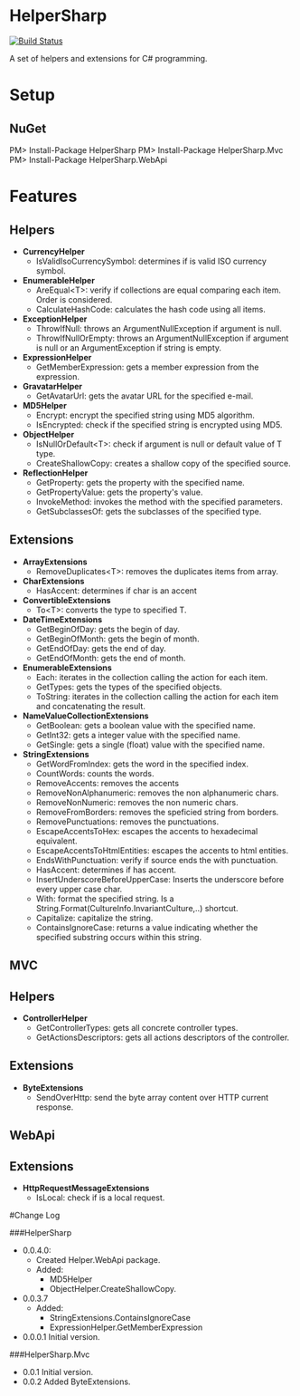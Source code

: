 HelperSharp
=========
[![Build Status](https://travis-ci.org/giacomelli/HelperSharp.png?branch=master)](https://travis-ci.org/giacomelli/HelperSharp)

A set of helpers and extensions for C# programming.

Setup
=========

NuGet
------
PM> Install-Package HelperSharp
PM> Install-Package HelperSharp.Mvc
PM> Install-Package HelperSharp.WebApi

Features
=========
Helpers
------
* **CurrencyHelper**
	* IsValidIsoCurrencySymbol: determines if is valid ISO currency symbol.
* **EnumerableHelper**
	* AreEqual&lt;T&gt;: verify if collections are equal comparing each item. Order is considered.
	* CalculateHashCode: calculates the hash code using all items.
* **ExceptionHelper**
	* ThrowIfNull: throws an ArgumentNullException if argument is null.
	* ThrowIfNullOrEmpty: throws an ArgumentNullException if argument is null or an ArgumentException if string is empty.
* **ExpressionHelper**
	* GetMemberExpression: gets a member expression from the expression.
* **GravatarHelper**
	* GetAvatarUrl: gets the avatar URL for the specified e-mail.
* **MD5Helper**
	* Encrypt: encrypt the specified string using MD5 algorithm.	
	* IsEncrypted: check if the specified string is encrypted using MD5.
* **ObjectHelper**
	* IsNullOrDefault&lt;T&gt;: check if argument is null or default value of T type.
	* CreateShallowCopy: creates a shallow copy of the specified source.
* **ReflectionHelper**
	* GetProperty: gets the property with the specified name.
	* GetPropertyValue: gets the property's value.
	* InvokeMethod: invokes the method with the specified parameters.
	* GetSubclassesOf: gets the subclasses of the specified type.

Extensions
------
* **ArrayExtensions**
	* RemoveDuplicates&lt;T&gt;: removes the duplicates items from array.
* **CharExtensions**
	*  HasAccent: determines if char is an accent
*  **ConvertibleExtensions**
	* To&lt;T&gt;: converts the type to specified T.
* **DateTimeExtensions**
	* GetBeginOfDay: gets the begin of day.
	* GetBeginOfMonth: gets the begin of month.
	* GetEndOfDay: gets the end of day.
	* GetEndOfMonth: gets the end of month.
* **EnumerableExtensions**
	* Each<T>: iterates in the collection calling the action for each item.
	* GetTypes: gets the types of the specified objects.
	* ToString<T>: iterates in the collection calling the action for each item and concatenating the result.
* **NameValueCollectionExtensions**
	* GetBoolean: gets a boolean value with the specified name.
	* GetInt32: gets a integer value with the specified name.
	* GetSingle: gets a single (float) value with the specified name.
* **StringExtensions**
	* GetWordFromIndex: gets the word in the specified index.
	* CountWords: counts the words.
	* RemoveAccents: removes the accents
	* RemoveNonAlphanumeric: removes the non alphanumeric chars.
	* RemoveNonNumeric: removes the non numeric chars.
	* RemoveFromBorders: removes the speficied string from borders.
	* RemovePunctuations: removes the punctuations.
	* EscapeAccentsToHex: escapes the accents to hexadecimal equivalent.
	* EscapeAccentsToHtmlEntities: escapes the accents to html entities.
	* EndsWithPunctuation: verify if source ends the with punctuation.
	* HasAccent: determines if has accent.
	* InsertUnderscoreBeforeUpperCase: Inserts the underscore before every upper case char.
	* With: format the specified string. Is a String.Format(CultureInfo.InvariantCulture,..) shortcut.
	* Capitalize: capitalize the string.
	* ContainsIgnoreCase: returns a value indicating whether the specified substring occurs within this string.
	

MVC
------

Helpers
------
* **ControllerHelper**
	* GetControllerTypes: gets all concrete controller types.
	* GetActionsDescriptors: gets all actions descriptors of the controller.

Extensions
------
* **ByteExtensions**
	* SendOverHttp: send the byte array content over HTTP current response.

WebApi
------

Extensions
------
* **HttpRequestMessageExtensions**
	* IsLocal: check if is a local request.
	
#Change Log

###HelperSharp
* 0.0.4.0:
	* Created Helper.WebApi package.
	* Added:
		* MD5Helper
		* ObjectHelper.CreateShallowCopy.
* 0.0.3.7	
	* Added:
		* StringExtensions.ContainsIgnoreCase
		* ExpressionHelper.GetMemberExpression
* 0.0.0.1 Initial version.

###HelperSharp.Mvc
* 0.0.1 Initial version.
* 0.0.2 Added ByteExtensions.
